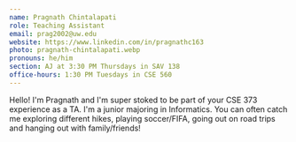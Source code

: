 ```yaml
---
name: Pragnath Chintalapati
role: Teaching Assistant
email: prag2002@uw.edu
website: https://www.linkedin.com/in/pragnathc163
photo: pragnath-chintalapati.webp
pronouns: he/him
section: AJ at 3:30 PM Thursdays in SAV 138
office-hours: 1:30 PM Tuesdays in CSE 560
---
```


Hello! I'm Pragnath and I'm super stoked to be part of your CSE 373 experience as a TA. I'm a junior majoring in Informatics. You can often catch me exploring different hikes, playing soccer/FIFA, going out on road trips and hanging out with family/friends!

